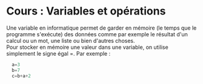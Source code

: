 # Cours : Variables et opérations

Une variable en informatique permet de garder en mémoire (le temps que le programme s'exécute) des données comme par exemple le résultat d'un calcul ou un mot, une liste ou bien d'autres choses.  
Pour stocker en mémoire une valeur dans une variable, on utilise simplement le signe égal =.
Par exemple : 
```python
  a=3
  b=7
  c=b+a+2
 ```
 
 
